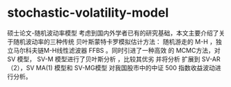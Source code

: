 # stochastic-volatility-model
硕士论文-随机波动率模型
考虑到国内外学者已有的研究基础，本文主要介绍了关于随机波动率的三种传统 贝叶斯蒙特卡罗模拟估计方法： 随机游走的 M-H ，独立马尔科夫链M-H线性滤波器 FFBS 。同时引进了一种高效 的 MCMC方法，对 SV 模型， SV-M 模型进行了贝叶斯分析 ，比较其优劣 并将分析 扩展到 SV-AR（2），SV MA(1) 模型和 SV-MG模型 对我国股市中的中证 500 指数收益波动进行分析。
